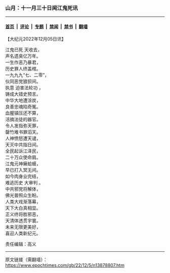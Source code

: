 ### 山月：十一月三十日闻江鬼死讯

---

#### [首页](../../../..?n13878807) &nbsp;|&nbsp; [评论](../../../../../epoch-comment?n13878807) &nbsp;|&nbsp; [专题](../../../../../epoch-special?n13878807) &nbsp;|&nbsp; [禁闻](../../../../../epoch-news?n13878807) &nbsp;|&nbsp; [禁书](../../../../../books?n13878807) &nbsp;|&nbsp; [翻墙](https://github.com/gfw-breaker/nogfw/blob/master/README.md?n13878807)


<div class="post_content" id="artbody" itemprop="articleBody">
 <!-- article content begin -->
 <p>
  【大纪元2022年12月05日讯】
 </p>
 <p>
  <ok href="https://www.epochtimes.com/gb/tag/%E6%B1%9F%E9%AC%BC%E5%B7%B2%E6%AD%BB.html">
   江鬼已死
  </ok>
  天收去，
  <br/>
  声名遗臭亿万年。
  <br/>
  一生作恶乃暴君，
  <br/>
  历史罪人终盖棺。
  <br/>
  一九九九“七、二零”，
  <br/>
  伙同恶党狼狈间。
  <br/>
  执意
  <ok href="https://www.epochtimes.com/gb/tag/%E8%BF%AB%E5%AE%B3%E6%B3%95%E8%BD%AE%E5%8A%9F.html">
   迫害法轮功
  </ok>
  ，
  <br/>
  铸成大错史预言。
  <br/>
  中华大地遭涂炭，
  <br/>
  良善忠魂陷奇冤。
  <br/>
  血腥镇压还不算，
  <br/>
  活摘法徒的器官。
  <br/>
  令人发指弥天罪，
  <br/>
  罄竹难书罪滔天。
  <br/>
  人神愤怒遭天谴，
  <br/>
  天灭中共指日间。
  <br/>
  全民起诉江泽民，
  <br/>
  二十万众使命肩。
  <br/>
  江鬼元神癞蛤蟆，
  <br/>
  早已打入冥无间。
  <br/>
  如今肉身业完结，
  <br/>
  难逃历史
  <ok href="https://www.epochtimes.com/gb/tag/%E5%A4%A7%E5%AE%A1%E5%88%A4.html">
   大审判
  </ok>
  。
  <br/>
  中共邪党将解体，
  <br/>
  佛光普照众生盼。
  <br/>
  人类大戏渐落幕，
  <br/>
  天下大白真相显。
  <br/>
  正义终将胜邪恶，
  <br/>
  天清体透贯宇寰。
  <br/>
  未来无限更美好，
  <br/>
  喜迎人类新纪元。
 </p>
 <p>
  责任编辑：高义
 </p>
 <!-- article content end -->
 <div id="below_article_ad">
 </div>
</div>


---

原文链接（需翻墙）：https://www.epochtimes.com/gb/22/12/5/n13878807.htm